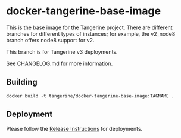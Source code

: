 # docker-tangerine-base-image

This is the base image for the Tangerine project. There are different branches for different types of instances; for example, the v2_node8 branch offers node8 support for v2.

This branch is for Tangerine v3 deployments.

See CHANGELOG.md for more information.

## Building

```
docker build -t tangerine/docker-tangerine-base-image:TAGNAME .
```

## Deployment

Please follow the [Release Instructions](RELEASE-INSTRUCTIONS.md) for deployments. 


